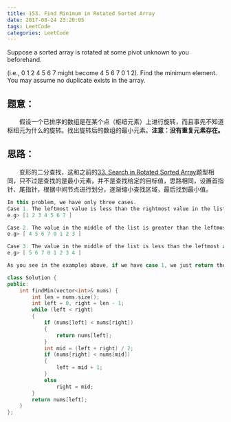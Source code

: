```yaml
---
title: 153. Find Minimum in Rotated Sorted Array
date: 2017-08-24 23:20:05
tags: LeetCode
categories: LeetCode
---
```


Suppose a sorted array is rotated at some pivot unknown to you beforehand.

(i.e., 0 1 2 4 5 6 7 might become 4 5 6 7 0 1 2).
Find the minimum element.
You may assume no duplicate exists in the array.

<!--more-->

## 题意：

　　假设一个已排序的数组是在某个点（枢纽元素）上进行旋转，而且事先不知道枢纽元为什么的旋转。找出旋转后的数组的最小元素。**注意：没有重复元素存在。**

## 思路：

　　变形的二分查找，这和之前的[33. Search in Rotated Sorted Array](http://blog.taoaili999.cn/2017/07/18/33-Search-in-Rotated-Sorted-Array/)题型相同，只不过是查找的是最小元素，并不是查找给定的目标值，思路相同，设置首指针、尾指针，根据中间节点进行划分，逐渐缩小查找区域，最后找到最小值。

```c++
In this problem, we have only three cases.
Case 1. The leftmost value is less than the rightmost value in the list: This means that the list is not rotated(旋转).
e.g> [1 2 3 4 5 6 7 ]

Case 2. The value in the middle of the list is greater than the leftmost and rightmost values in the list.
e.g> [ 4 5 6 7 0 1 2 3 ]

Case 3. The value in the middle of the list is less than the leftmost and rightmost values in the list.
e.g> [ 5 6 7 0 1 2 3 4 ]

As you see in the examples above, if we have case 1, we just return the leftmost value in the list. If we have case 2, we just move to the right side of the list. If we have case 3 we need to move to the left side of the list.
```

```c++
class Solution {
public:
	int findMin(vector<int>& nums) {
		int len = nums.size();
		int left = 0, right = len - 1;
		while (left < right)
		{
			if (nums[left] < nums[right])
			{
				return nums[left];
			}
			int mid = (left + right) / 2;
			if (nums[right] < nums[mid])
			{
				left = mid + 1;
			}
			else
				right = mid;
		}
		return nums[left];
	}
};
```

